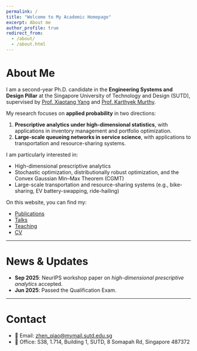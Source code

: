 ```yaml
---
permalink: /
title: "Welcome to My Academic Homepage"
excerpt: About me
author_profile: true
redirect_from: 
  - /about/
  - /about.html
---
```


# About Me

I am a second-year Ph.D. candidate in the **Engineering Systems and Design Pillar** at the Singapore University of Technology and Design (SUTD), supervised by [Prof. Xiaotang Yang](https://xiaotangyang.com) and [Prof. Karthyek Murthy](https://sites.google.com/site/karthyekswebpage/).  

My research focuses on **applied probability** in two directions:  
1. **Prescriptive analytics under high-dimensional statistics**, with applications in inventory management and portfolio optimization.  
2. **Large-scale queueing networks in service science**, with applications to transportation and resource-sharing systems.  

I am particularly interested in:
- High-dimensional prescriptive analytics  
- Stochastic optimization, distributionally robust optimization, and the Convex Gaussian Min–Max Theorem (CGMT)  
- Large-scale transportation and resource-sharing systems (e.g., bike-sharing, EV battery-swapping, ride-hailing)  

On this website, you can find my:
- [Publications](/publications/)  
- [Talks](/talks/)  
- [Teaching](/teaching/)  
- [CV](/cv/)  

---

# News & Updates

- **Sep 2025**: NeurIPS workshop paper on *high-dimensional prescriptive analytics* accepted.  
- **Jun 2025**: Passed the Qualification Exam.  

---

# Contact

- 📧 Email: [zhen_qiao@mymail.sutd.edu.sg](mailto:zhen_qiao@mymail.sutd.edu.sg)  
- 🏫 Office: S38, 1.714, Building 1, SUTD, 8 Somapah Rd, Singapore 487372  
